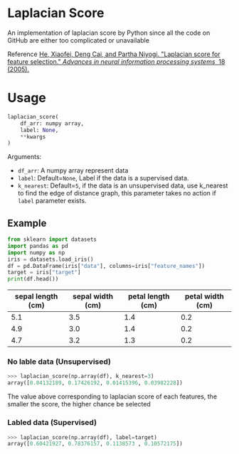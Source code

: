 # Laplacian Score
An implementation of laplacian score by Python since all the code on GitHub are either too complicated or unavailable

Reference
[He, Xiaofei, Deng Cai, and Partha Niyogi. "Laplacian score for feature selection." *Advances in neural information processing systems*
         18 (2005).](https://proceedings.neurips.cc/paper/2005/file/b5b03f06271f8917685d14cea7c6c50a-Paper.pdf)


# Usage

```python
laplacian_score(
    df_arr: numpy array,
    label: None,
    **kwargs
)
```
Arguments:
* `df_arr`: A numpy array represent data
* `label`: Default=`None`, Label if the data is a supervised data.
* `k_nearest`: Default=`5`, if the data is an unsupervised data, use k_nearest to find the edge of distance graph, this parameter takes no action if `label` parameter exists.


## Example
```python
from sklearn import datasets
import pandas as pd
import numpy as np
iris = datasets.load_iris()
df = pd.DataFrame(iris["data"], columns=iris["feature_names"])
target = iris["target"]
print(df.head())
```
| sepal length (cm) | sepal width (cm) | petal length (cm) | petal width (cm) |
|-------------------------|------------------|-------------------|------------------|
| 5.1                     | 3.5              | 1.4               | 0.2              |
| 4.9                     | 3.0              | 1.4               | 0.2              |
| 4.7                     | 3.2              | 1.3               | 0.2              |

### No lable data (Unsupervised)
```python
>>> laplacian_score(np.array(df), k_nearest=3)
array([0.04132189, 0.17426192, 0.01415396, 0.03982228])
```
The value above corresponding to laplacian score of each features, the smaller the score, the higher chance be selected

### Labled data (Supervised)
```python
>>> laplacian_score(np.array(df), label=target)
array([0.60421927, 0.78376157, 0.1138573 , 0.10572175])
```
